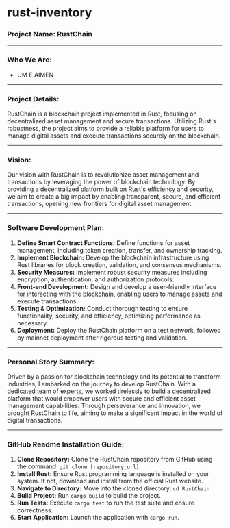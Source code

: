# rust-inventory

### Project Name: RustChain

---

### Who We Are:
- UM E AIMEN

---

### Project Details:
RustChain is a blockchain project implemented in Rust, focusing on decentralized asset management and secure transactions. Utilizing Rust's robustness, the project aims to provide a reliable platform for users to manage digital assets and execute transactions securely on the blockchain.

---

### Vision:
Our vision with RustChain is to revolutionize asset management and transactions by leveraging the power of blockchain technology. By providing a decentralized platform built on Rust's efficiency and security, we aim to create a big impact by enabling transparent, secure, and efficient transactions, opening new frontiers for digital asset management.

---

### Software Development Plan:
1. **Define Smart Contract Functions:** Define functions for asset management, including token creation, transfer, and ownership tracking.
2. **Implement Blockchain:** Develop the blockchain infrastructure using Rust libraries for block creation, validation, and consensus mechanisms.
3. **Security Measures:** Implement robust security measures including encryption, authentication, and authorization protocols.
4. **Front-end Development:** Design and develop a user-friendly interface for interacting with the blockchain, enabling users to manage assets and execute transactions.
5. **Testing & Optimization:** Conduct thorough testing to ensure functionality, security, and efficiency, optimizing performance as necessary.
6. **Deployment:** Deploy the RustChain platform on a test network, followed by mainnet deployment after rigorous testing and validation.

---

### Personal Story Summary:
Driven by a passion for blockchain technology and its potential to transform industries, I embarked on the journey to develop RustChain. With a dedicated team of experts, we worked tirelessly to build a decentralized platform that would empower users with secure and efficient asset management capabilities. Through perseverance and innovation, we brought RustChain to life, aiming to make a significant impact in the world of digital transactions.

---

### GitHub Readme Installation Guide:
1. **Clone Repository:** Clone the RustChain repository from GitHub using the command: `git clone [repository_url]`
2. **Install Rust:** Ensure Rust programming language is installed on your system. If not, download and install from the official Rust website.
3. **Navigate to Directory:** Move into the cloned directory: `cd RustChain`
4. **Build Project:** Run `cargo build` to build the project.
5. **Run Tests:** Execute `cargo test` to run the test suite and ensure correctness.
6. **Start Application:** Launch the application with `cargo run`.
